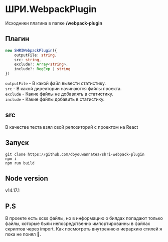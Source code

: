 # ШРИ.WebpackPlugin

Исходники плагина в папке **/webpack-plugin**

## Плагин

```ts
new SHRIWebpackPlugin({
    outputFile: string,
    src: string,
    exclude?: Array<string>,
    include?: RegExp | string
})
```

`outputFile` - В какой файл вывести статистику.  
`src` - В какой директории начинаются файлы проекта.  
`exclude` - Какие файлы не добавлять в статистику.  
`include` - Какие файлы добавить в статистику.

## src

В качестве теста взял свой репозиторий с проектом на React  

## Запуск

`git clone https://github.com/doyouwannatea/shri-webpack-plugin`  
`npm i`  
`npm run build`  

## Node version

v14.17.1

## P.S

В проекте есть scss файлы, но в информацию о билдах попадают только файлы, которые были непосредственно импортированны в файлах скриптов через import. Как посмотреть внутреннюю иерархию стилей я пока не понял 🤔.

